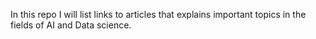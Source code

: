 In this repo I will list links to articles that explains important topics in the fields of AI and Data science.
